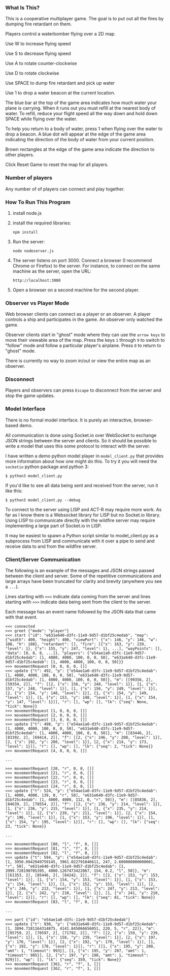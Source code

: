 ### What Is This?

This is a cooperative multiplayer game. The goal is to put out all the
fires by dumping fire retardant on them.

Players control a waterbomber flying over a 2D map.

Use W to increase flying speed

Use S to decrease flying speed

Use A to rotate counter-clockwise

Use D to rotate clockwise

Use SPACE to dump fire retardant and pick up water

Use 1 to drop a water beacon at the current location.

The blue bar at the top of the game area indicates how much water your
plane is carrying. When it runs out you must refill at the nearest
body of water. To refill, reduce your flight speed all the way down
and hold down SPACE while flying over the water.

To help you return to a body of water, press 1 when flying over the
water to drop a beacon. A blue dot will appear at the edge of the game
area indicating the direction of the body of water from your current
position.

Brown rectangles at the edge of the game area indicate the direction to other players.

Click Reset Game to reset the map for all players.

### Number of players

Any number of of players can connect and play together.

### How To Run This Program

1. install node.js

2. install the required libraries:

    `npm install`

3. Run the server:

    `node nodeserver.js`

3. The server listens on port 3000. Connect a browser (I recommend
Chrome or Firefox) to the server. For instance, to connect on the same
machine as the server, open the URL:

    `http://localhost:3000`

4. Open a browser on a second machine for the second player.

### Observer vs Player Mode

Web browser clients can connect as a player or an observer. A player
controls a ship and participates in the game. An observer only watched
the game.

Observer clients start in "ghost" mode where they can use the `arrow
keys` to move their viewable area of the map. Press the keys `1`
through `9` to switch to "follow" mode and follow a particular
player's airplane. Press `0` to return to "ghost" mode.

There is currently no way to zoom in/out or view the entire map as an
observer.

### Disconnect

Players and observers can press `Escape` to disconnect from the server and stop the game updates.

### Model Interface

There is no formal model interface. It is purely an interactive, browser-based demo.

All communication is done using Socket.io over WebSocket to exchange
JSON strings between the server and clients. So it should be possible
to write a model that uses this some protocol to interact with the
server.

I have written a demo python model player in `model_client.py` that
provides more information about how one might do this. To try it you
will need the `socketio` python package and python 3:

    $ python3 model_client.py

If you'd like to see all data being sent and received from the server,
run it like this:

    $ python3 model_client.py --debug

To connect to the server using LISP and ACT-R may require more
work. As far as I know there is a Websocket library for LISP but no
Socket.io library. Using LISP to communicate directly with the
wildfire server may require implementing a large part of Socket.io in
LISP.

It may be easiest to spawn a Python script similar to model_client.py
as a subprocess from LISP and communicate with it over a pipe to send
and receive data to and from the wildfire server.

### Client/Server Communication

The following is an example of the messages and JSON strings passed
between the client and server. Some of the repetitive communications
and large arrays have been truncated for clarity and brevity (anywhere
you see a `...`).

Lines starting with `<<<` indicate data coming from the server and
lines starting with `>>>` indicate data being sent from the client to
the server.

Each message has an event name followed by the JSON data that came
with that event.

    <<< connected
    >>> greet {"mode": "player"}
    <<< start {"id": "e631e640-d3fc-11e9-9d57-d1bf25c4edab", "map": {"width": 400, "height": 400, "viewPort": {"x": 146, "y": 146, "w": 108, "h": 108}, "retardant": [], "fire": [{"x": 163, "y": 239, "level": 1}, {"x": 155, "y": 247, "level": 1}, ...], "wayPoints": [], "data": [8, 8, 8, ...]}, "players": {"e54ae1a0-d3fc-11e9-9d57-d1bf25c4edab": [1, 4000, 4000, 100, 0, 0, 50], "e631e640-d3fc-11e9-9d57-d1bf25c4edab": [1, 4000, 4000, 100, 0, 0, 50]}}
    >>> movementRequest [0, 0, 0, 0, []]
    <<< update {"t": 492, "p": {"e54ae1a0-d3fc-11e9-9d57-d1bf25c4edab": [1, 4000, 4000, 100, 0, 0, 50], "e631e640-d3fc-11e9-9d57-d1bf25c4edab": [1, 4000, 4000, 100, 0, 0, 50]}, "m": [[99356, 2], [59354, 2]], "f": [[2, {"x": 156, "y": 248, "level": 1}], [1, {"x": 157, "y": 248, "level": 1}], [1, {"x": 156, "y": 249, "level": 1}], [2, {"x": 154, "y": 148, "level": 1}], [1, {"x": 154, "y": 149, "level": 1}], [1, {"x": 153, "y": 148, "level": 1}], [1, {"x": 154, "y": 147, "level": 1}]], "r": [], "wp": [], "lk": {"seq": None, "tick": None}}
    >>> movementRequest [1, 0, 0, 0, []]
    >>> movementRequest [2, 0, 0, 0, []]
    >>> movementRequest [3, 0, 0, 0, []]
    <<< update {"t": 498, "p": {"e54ae1a0-d3fc-11e9-9d57-d1bf25c4edab": [1, 4000, 4000, 100, 0, 0, 50], "e631e640-d3fc-11e9-9d57-d1bf25c4edab": [1, 4000, 4000, 100, 0, 0, 50]}, "m": [[83446, 2], [83392, 2], [69414, 2]], "f": [[2, {"x": 246, "y": 208, "level": 1}], [2, {"x": 192, "y": 208, "level": 1}], [2, {"x": 214, "y": 173, "level": 1}]], "r": [], "wp": [], "lk": {"seq": 2, "tick": None}}
    >>> movementRequest [4, 0, 0, 0, []]

    ...

    >>> movementRequest [20, "r", 0, 0, []]
    >>> movementRequest [21, "r", 0, 0, []]
    >>> movementRequest [22, "r", 0, 0, []]
    >>> movementRequest [23, "r", 0, 0, []]
    >>> movementRequest [24, "r", 0, 0, []]
    <<< update {"t": 524, "p": {"e54ae1a0-d3fc-11e9-9d57-d1bf25c4edab": [1, 4000, 4000, 139, 0, "r", 50], "e631e640-d3fc-11e9-9d57-d1bf25c4edab": [1, 4000, 4000, 112, 0, "r", 50]}, "m": [[85836, 2], [84639, 2], [78554, 2]], "f": [[2, {"x": 236, "y": 214, "level": 1}], [1, {"x": 236, "y": 215, "level": 1}], [1, {"x": 235, "y": 214, "level": 1}], [2, {"x": 239, "y": 211, "level": 1}], [2, {"x": 154, "y": 196, "level": 1}], [1, {"x": 153, "y": 196, "level": 1}], [1, {"x": 154, "y": 195, "level": 1}]], "r": [], "wp": [], "lk": {"seq": 23, "tick": None}}

    ...

    >>> movementRequest [80, "l", "f", 0, []]
    >>> movementRequest [81, "l", "f", 0, []]
    >>> movementRequest [82, "l", "f", 0, []]
    <<< update {"t": 594, "p": {"e54ae1a0-d3fc-11e9-9d57-d1bf25c4edab": [1, 3950.6942949759145, 3961.022791846611, 247, 2.600000000000001, "r", 50], "e631e640-d3fc-11e9-9d57-d1bf25c4edab": [1, 3999.728190705395, 4000.1267473422067, 154, 0.2, "l", 50]}, "m": [[61353, 2], [85446, 2], [84242, 2]], "f": [[2, {"x": 153, "y": 153, "level": 1}], [1, {"x": 154, "y": 153, "level": 1}], [1, {"x": 153, "y": 154, "level": 1}], [1, {"x": 152, "y": 153, "level": 1}], [2, {"x": 246, "y": 213, "level": 1}], [1, {"x": 247, "y": 213, "level": 1}], [2, {"x": 242, "y": 210, "level": 1}], [1, {"x": 241, "y": 210, "level": 1}]], "r": [], "wp": [], "lk": {"seq": 81, "tick": None}}
    >>> movementRequest [83, "l", "f", 0, []]

    ...

    <<< part {"id": "e54ae1a0-d3fc-11e9-9d57-d1bf25c4edab"}
    <<< update {"t": 930, "p": {"e631e640-d3fc-11e9-9d57-d1bf25c4edab": [1, 3894.7181164314875, 4141.845066656051, 220, 5, "r", 22]}, "m": [[95759, 2], [70597, 2], [71792, 2]], "f": [[2, {"x": 159, "y": 239, "level": 1}], [1, {"x": 158, "y": 239, "level": 1}], [2, {"x": 197, "y": 176, "level": 1}], [2, {"x": 192, "y": 179, "level": 1}], [1, {"x": 192, "y": 178, "level": 1}]], "r": [[1, {"x": 195, "y": 208, "amt": 1, "timeout": 993}], [1, {"x": 195, "y": 207, "amt": 1, "timeout": 985}], [2, {"x": 197, "y": 198, "amt": 1, "timeout": 929}]], "wp": [], "lk": {"seq": 359, "tick": None}}
    >>> movementRequest [361, "r", "f", 1, []]
    >>> movementRequest [362, "r", "f", 1, []]
